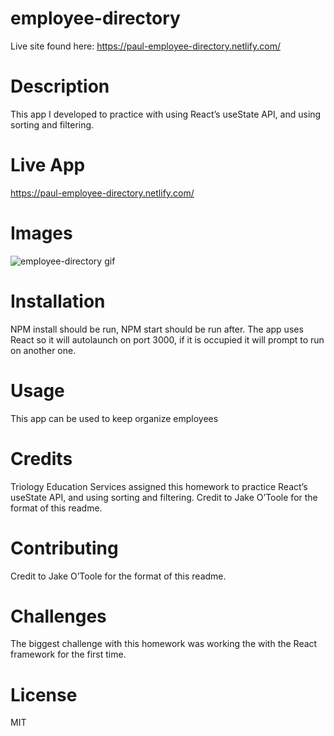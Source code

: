 # employee-directory

Live site found here: https://paul-employee-directory.netlify.com/

# Description
This app I developed to practice with using React’s useState API, and using sorting and filtering.   


# Live App
https://paul-employee-directory.netlify.com/

# Images
![employee-directory gif](https://github.com/paulrobhendrickson/employee-directory/blob/master/public/images/employee-directory.gif?raw=true)

# Installation
NPM install should be run, NPM start should be run after. The app uses React so it will autolaunch on port 3000, if it is occupied it will prompt to run on another one.

# Usage
This app can be used to keep organize employees

# Credits
Triology Education Services assigned this homework to practice React’s useState API, and using sorting and filtering. Credit to Jake O’Toole for the format of this readme.

# Contributing
 Credit to Jake O’Toole for the format of this readme.


# Challenges
The biggest challenge with this homework was working the with the React framework for the first time.

# License
MIT
